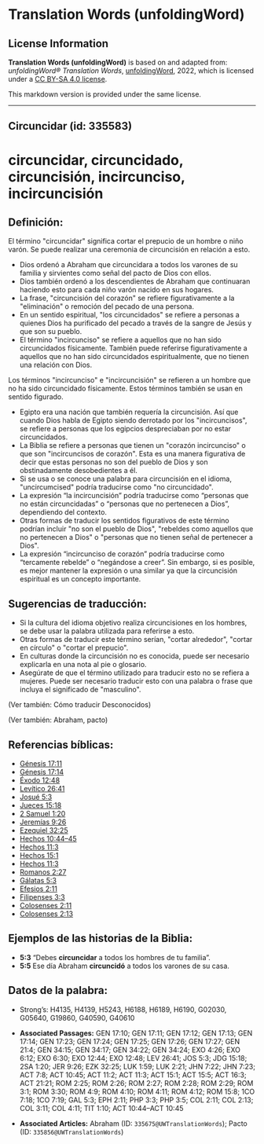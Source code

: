 # Translation Words (unfoldingWord)

## License Information

**Translation Words (unfoldingWord)** is based on and adapted from: _unfoldingWord® Translation Words_, [unfoldingWord](https://unfoldingword.org/utw), 2022, which is licensed under a [CC BY-SA 4.0 license](https://creativecommons.org/licenses/by-sa/4.0/legalcode.en).

This markdown version is provided under the same license.



--------------------------------

## Circuncidar (id: 335583)

circuncidar, circuncidado, circuncisión, incircunciso, incircuncisión
=====================================================================

Definición:
-----------

El término "circuncidar" significa cortar el prepucio de un hombre o niño varón. Se puede realizar una ceremonia de circuncisión en relación a esto.

* Dios ordenó a Abraham que circuncidara a todos los varones de su familia y sirvientes como señal del pacto de Dios con ellos.
* Dios también ordenó a los descendientes de Abraham que continuaran haciendo esto para cada niño varón nacido en sus hogares.
* La frase, "circuncisión del corazón" se refiere figurativamente a la "eliminación" o remoción del pecado de una persona.
* En un sentido espiritual, "los circuncidados" se refiere a personas a quienes Dios ha purificado del pecado a través de la sangre de Jesús y que son su pueblo.
* El término "incircunciso" se refiere a aquellos que no han sido circuncidados físicamente. También puede referirse figurativamente a aquellos que no han sido circuncidados espiritualmente, que no tienen una relación con Dios.

Los términos "incircunciso" e "incircuncisión" se refieren a un hombre que no ha sido circuncidado físicamente. Estos términos también se usan en sentido figurado.

* Egipto era una nación que también requería la circuncisión. Así que cuando Dios habla de Egipto siendo derrotado por los "incircuncisos", se refiere a personas que los egipcios despreciaban por no estar circuncidados.
* La Biblia se refiere a personas que tienen un "corazón incircunciso" o que son "incircuncisos de corazón". Esta es una manera figurativa de decir que estas personas no son del pueblo de Dios y son obstinadamente desobedientes a él.
* Si se usa o se conoce una palabra para circuncisión en el idioma, "uncircumcised" podría traducirse como "no circuncidado".
* La expresión “la incircuncisión” podría traducirse como “personas que no están circuncidadas” o “personas que no pertenecen a Dios”, dependiendo del contexto.
* Otras formas de traducir los sentidos figurativos de este término podrían incluir "no son el pueblo de Dios", "rebeldes como aquellos que no pertenecen a Dios" o "personas que no tienen señal de pertenecer a Dios".
* La expresión “incircunciso de corazón” podría traducirse como “tercamente rebelde” o “negándose a creer”. Sin embargo, si es posible, es mejor mantener la expresión o una similar ya que la circuncisión espiritual es un concepto importante.

Sugerencias de traducción:
--------------------------

* Si la cultura del idioma objetivo realiza circuncisiones en los hombres, se debe usar la palabra utilizada para referirse a esto.
* Otras formas de traducir este término serían, "cortar alrededor", "cortar en círculo" o "cortar el prepucio".
* En culturas donde la circuncisión no es conocida, puede ser necesario explicarla en una nota al pie o glosario.
* Asegúrate de que el término utilizado para traducir esto no se refiera a mujeres. Puede ser necesario traducir esto con una palabra o frase que incluya el significado de "masculino".

(Ver también: Cómo traducir Desconocidos)

(Ver también: Abraham, pacto)

Referencias bíblicas:
---------------------

* [Génesis 17:11](https://ref.ly/Gen17:11)
* [Génesis 17:14](https://ref.ly/Gen17:14)
* [Éxodo 12:48](https://ref.ly/Exod12:48)
* [Levítico 26:41](https://ref.ly/Lev26:41)
* [Josué 5:3](https://ref.ly/Josh5:3)
* [Jueces 15:18](https://ref.ly/Judg15:18)
* [2 Samuel 1:20](https://ref.ly/2Sam1:20)
* [Jeremías 9:26](https://ref.ly/Jer9:26)
* [Ezequiel 32:25](https://ref.ly/Ezek32:25)
* [Hechos 10:44–45](https://ref.ly/Acts10:44-Acts10:45)
* [Hechos 11:3](https://ref.ly/Acts11:3)
* [Hechos 15:1](https://ref.ly/Acts15:1)
* [Hechos 11:3](https://ref.ly/Acts11:3)
* [Romanos 2:27](https://ref.ly/Rom2:27)
* [Gálatas 5:3](https://ref.ly/Gal5:3)
* [Efesios 2:11](https://ref.ly/Eph2:11)
* [Filipenses 3:3](https://ref.ly/Phil3:3)
* [Colosenses 2:11](https://ref.ly/Col2:11)
* [Colosenses 2:13](https://ref.ly/Col2:13)

Ejemplos de las historias de la Biblia:
---------------------------------------

* **5:3** “Debes **circuncidar** a todos los hombres de tu familia”.
* **5:5** Ese día Abraham **circuncidó** a todos los varones de su casa.

Datos de la palabra:
--------------------

* Strong’s: H4135, H4139, H5243, H6188, H6189, H6190, G02030, G05640, G19860, G40590, G40610

* **Associated Passages:** GEN 17:10; GEN 17:11; GEN 17:12; GEN 17:13; GEN 17:14; GEN 17:23; GEN 17:24; GEN 17:25; GEN 17:26; GEN 17:27; GEN 21:4; GEN 34:15; GEN 34:17; GEN 34:22; GEN 34:24; EXO 4:26; EXO 6:12; EXO 6:30; EXO 12:44; EXO 12:48; LEV 26:41; JOS 5:3; JDG 15:18; 2SA 1:20; JER 9:26; EZK 32:25; LUK 1:59; LUK 2:21; JHN 7:22; JHN 7:23; ACT 7:8; ACT 10:45; ACT 11:2; ACT 11:3; ACT 15:1; ACT 15:5; ACT 16:3; ACT 21:21; ROM 2:25; ROM 2:26; ROM 2:27; ROM 2:28; ROM 2:29; ROM 3:1; ROM 3:30; ROM 4:9; ROM 4:10; ROM 4:11; ROM 4:12; ROM 15:8; 1CO 7:18; 1CO 7:19; GAL 5:3; EPH 2:11; PHP 3:3; PHP 3:5; COL 2:11; COL 2:13; COL 3:11; COL 4:11; TIT 1:10; ACT 10:44–ACT 10:45
* **Associated Articles:** Abraham (ID: `335675@UWTranslationWords`); Pacto (ID: `335856@UWTranslationWords`)

